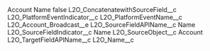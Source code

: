 <?xml version="1.0" encoding="UTF-8"?>
<CustomMetadata xmlns="http://soap.sforce.com/2006/04/metadata" xmlns:xsi="http://www.w3.org/2001/XMLSchema-instance" xmlns:xsd="http://www.w3.org/2001/XMLSchema">
    <label>Account Name</label>
    <protected>false</protected>
    <values>
        <field>L2O_ConcatenatewithSourceField__c</field>
        <value xsi:nil="true"/>
    </values>
    <values>
        <field>L2O_PlatformEventIndicator__c</field>
        <value xsi:nil="true"/>
    </values>
    <values>
        <field>L2O_PlatformEventName__c</field>
        <value xsi:type="xsd:string">L2O_Account_Broadcast__e</value>
    </values>
    <values>
        <field>L2O_SourceFieldAPIName__c</field>
        <value xsi:type="xsd:string">Name</value>
    </values>
    <values>
        <field>L2O_SourceFieldIndicator__c</field>
        <value xsi:type="xsd:string">Name</value>
    </values>
    <values>
        <field>L2O_SourceObject__c</field>
        <value xsi:type="xsd:string">Account</value>
    </values>
    <values>
        <field>L2O_TargetFieldAPIName__c</field>
        <value xsi:type="xsd:string">L2O_Name__c</value>
    </values>
</CustomMetadata>

